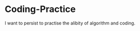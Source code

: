 Coding-Practice
===============

I want to persist to practise the alibity of algorithm and coding.
